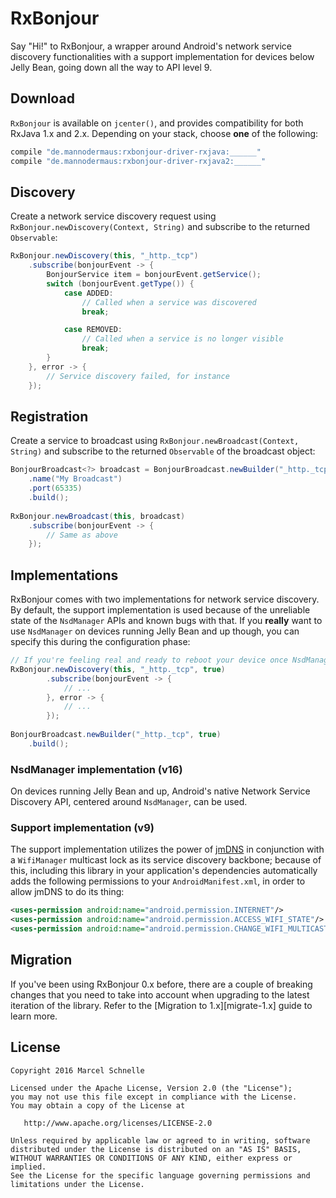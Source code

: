 # RxBonjour
Say "Hi!" to RxBonjour, a wrapper around Android's network service discovery functionalities with a support implementation for devices below Jelly Bean, going down all the way to API level 9.

## Download

`RxBonjour` is available on `jcenter()`, and provides compatibility for both RxJava 1.x and 2.x. Depending on your stack, choose **one** of the following:

```groovy
compile "de.mannodermaus:rxbonjour-driver-rxjava:______"
compile "de.mannodermaus:rxbonjour-driver-rxjava2:______"
```

## Discovery

Create a network service discovery request using `RxBonjour.newDiscovery(Context, String)` and subscribe to the returned `Observable`:

```java
RxBonjour.newDiscovery(this, "_http._tcp")
	.subscribe(bonjourEvent -> {
		BonjourService item = bonjourEvent.getService();
		switch (bonjourEvent.getType()) {
			case ADDED:
				// Called when a service was discovered
				break;

			case REMOVED:
				// Called when a service is no longer visible
				break;
		}
	}, error -> {
		// Service discovery failed, for instance
	});
```

## Registration

Create a service to broadcast using `RxBonjour.newBroadcast(Context, String)` and subscribe to the returned `Observable` of the broadcast object:

```java
BonjourBroadcast<?> broadcast = BonjourBroadcast.newBuilder("_http._tcp")
	.name("My Broadcast")
	.port(65335)
	.build();
	
RxBonjour.newBroadcast(this, broadcast)
	.subscribe(bonjourEvent -> {
		// Same as above
	});
```

## Implementations

RxBonjour comes with two implementations for network service discovery. By default, the support implementation is used because of the unreliable state of the `NsdManager` APIs and known bugs with that. If you **really** want to use `NsdManager` on devices running Jelly Bean and up though, you can specify this during the configuration phase:

```java
// If you're feeling real and ready to reboot your device once NsdManager breaks, pass in "true" as the last parameter to use it on supported devices
RxBonjour.newDiscovery(this, "_http._tcp", true)
		.subscribe(bonjourEvent -> {
			// ...
		}, error -> {
			// ...
		});
        
BonjourBroadcast.newBuilder("_http._tcp", true)
    .build();
```

### NsdManager implementation (v16)

On devices running Jelly Bean and up, Android's native Network Service Discovery API, centered around `NsdManager`, can be used.

### Support implementation (v9)

The support implementation utilizes the power of [jmDNS][jmdns] in conjunction with a `WifiManager` multicast lock as its service discovery backbone; because of this, including this library in your application's dependencies automatically adds the following permissions to your `AndroidManifest.xml`, in order to allow jmDNS to do its thing:

```xml
<uses-permission android:name="android.permission.INTERNET"/>
<uses-permission android:name="android.permission.ACCESS_WIFI_STATE"/>
<uses-permission android:name="android.permission.CHANGE_WIFI_MULTICAST_STATE"/>
```

## Migration

If you've been using RxBonjour 0.x before, there are a couple of breaking changes that you need to take into account when upgrading to the latest iteration of the library. Refer to the [Migration to 1.x][migrate-1.x] guide to learn more.

## License

	Copyright 2016 Marcel Schnelle

	Licensed under the Apache License, Version 2.0 (the "License");
	you may not use this file except in compliance with the License.
	You may obtain a copy of the License at

	   http://www.apache.org/licenses/LICENSE-2.0

	Unless required by applicable law or agreed to in writing, software
	distributed under the License is distributed on an "AS IS" BASIS,
	WITHOUT WARRANTIES OR CONDITIONS OF ANY KIND, either express or implied.
	See the License for the specific language governing permissions and
	limitations under the License.

	
 [jmdns]: https://github.com/openhab/jmdns
 [jit]: https://jitpack.io
	